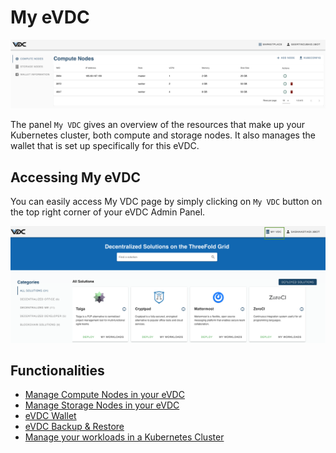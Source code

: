 # My eVDC

![](img/evdc_compute_nodes.png)

The panel `My VDC` gives an overview of the resources that make up your Kubernetes cluster, both compute and storage nodes. It also manages the wallet that is set up specifically for this eVDC. 

## Accessing My eVDC

You can easily access My VDC page by simply clicking on `My VDC` button on the top right corner of your eVDC Admin Panel.

![](img/evdc_myvdc.png)


## Functionalities

- [Manage Compute Nodes in your eVDC](evdc_compute)
- [Manage Storage Nodes in your eVDC](evdc_storage)
- [eVDC Wallet](evdc_wallet)
- [eVDC Backup & Restore](evdc_backup_restore)
- [Manage your workloads in a Kubernetes Cluster](evdc_k8s)
